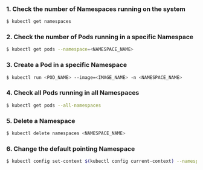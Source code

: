 ### 1. Check the number of Namespaces running on the system

```bash
$ kubectl get namespaces
```

### 2. Check the number of Pods running in a specific Namespace

```bash
$ kubectl get pods --namespace=<NAMESPACE_NAME>
```

### 3. Create a Pod in a specific Namespace 

```bash
$ kubectl run <POD_NAME> --image=<IMAGE_NAME> -n <NAMESPACE_NAME>
```

### 4. Check all Pods running in all Namespaces

```bash
$ kubectl get pods --all-namespaces
```

### 5. Delete a Namespace

```bash
$ kubectl delete namespaces <NAMESPACE_NAME>
```

### 6. Change the default pointing Namespace

```bash
$ kubectl config set-context $(kubectl config current-context) --namespace=<NAMESPACE_NAME>
```

